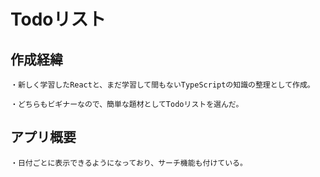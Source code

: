 # Todoリスト

## 作成経緯

    ・新しく学習したReactと、まだ学習して間もないTypeScriptの知識の整理として作成。

    ・どちらもビギナーなので、簡単な題材としてTodoリストを選んだ。

## アプリ概要

    ・日付ごとに表示できるようになっており、サーチ機能も付けている。